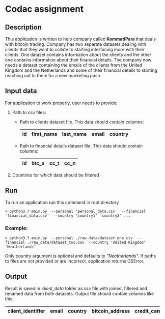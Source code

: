 # Codac assignment

## Description
This application is written to help company called **KommatiPara** that deals with bitcoin trading.
Company has two separate datasets dealing with clients that they want to collate to starting interfacing more with their clients.
One dataset contains information about the clients and the other one contains information about their financial details.
The company now needs a dataset containing the emails of the clients from the United Kingdom and the Netherlands and some of their financial details to starting reaching out to them for a new marketing push.

## Input data
For application to work properly, user needs to provide:

1. Path to csv files:
    - Path to clients dataset file. This data should contain columns:

        |id|first_name|last_name|email|country|
        |---|---------|---------|-----|-------|

    - Path to financial details dataset file. This data should contain columns:

        |id|btc_a|cc_t|cc_n|
        |---|---------|---------|-----|

2. Countries for which data should be filtered

## Run

To run an application run this command in root directory

    > python3.7 main.py  --personal 'personal_data.csv'  --financial 'financial_data.csv'  --country 'country1' 'country2' ...

### Example:

    > python3.7 main.py  --personal ./raw_data/dataset_one.csv  --financial ./raw_data/dataset_two.csv  --country 'United Kingdom' 'Neatherlands'

Only country argument is optional and defaults to *"Neatherlands"*. If paths to files are not provided or are incorrect, application returns OSError.


## Output

Result is saved in *client_data* folder as csv file with joined, filtered and renamed data from both datasets.
Output file should contain columns like this:

|client_identifier|email|country|bitcoin_address|credit_card_type|
|-----------------|-----|-------|---------------|----------------|


